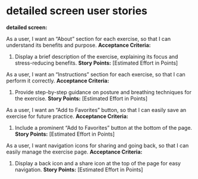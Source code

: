 # detailed screen user stories
**detailed screen:**

As a user, I want an “About” section for each exercise, so that I can understand its benefits and purpose.
**Acceptance Criteria:**
1. Display a brief description of the exercise, explaining its focus and stress-reducing benefits.
**Story Points:** [Estimated Effort in Points]

As a user, I want an “Instructions” section for each exercise, so that I can perform it correctly.
**Acceptance Criteria:**
1. Provide step-by-step guidance on posture and breathing techniques for the exercise.
**Story Points:** [Estimated Effort in Points]

As a user, I want an “Add to Favorites” button, so that I can easily save an exercise for future practice.
**Acceptance Criteria:**
1. Include a prominent “Add to Favorites” button at the bottom of the page.
**Story Points:** [Estimated Effort in Points]

As a user, I want navigation icons for sharing and going back, so that I can easily manage the exercise page.
**Acceptance Criteria:**
1. Display a back icon and a share icon at the top of the page for easy navigation.
**Story Points:** [Estimated Effort in Points]
